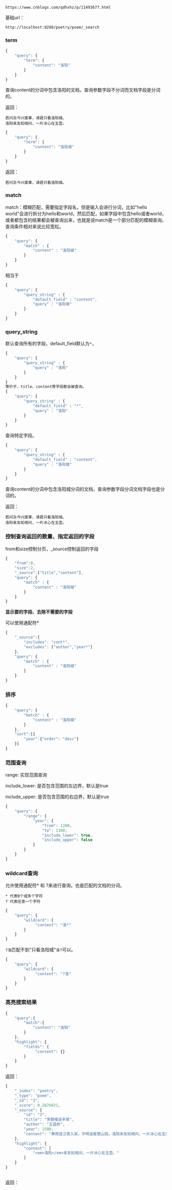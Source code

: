 `https://www.cnblogs.com/qdhxhz/p/11493677.html`



基础url：
```
http://localhost:9200/poetry/poem/_search
```

### term

```js
{
	"query": {
		"term": {
			"content": "洛阳" 
		}
	}
}
```
查询content的分词中包含洛阳的文档，查询参数字段不分词而文档字段是分词的。

返回：
```
若问古今兴废事，请君只看洛阳城。
洛阳亲友如相问，一片冰心在玉壶。
```

```js
{
	"query": {
		"term": {
			"content": "洛阳城" 
		}
	}
}
```
返回：
```
若问古今兴废事，请君只看洛阳城。
```

### match
match：模糊匹配，需要指定字段名，但是输入会进行分词，比如"hello world"会进行拆分为hello和world，然后匹配，如果字段中包含hello或者world，或者都包含的结果都会被查询出来，也就是说match是一个部分匹配的模糊查询。查询条件相对来说比较宽松。
```js
{
    "query": {
        "match" : {
            "content" : "洛阳城"
        }
    }
}
```
相当于
```js
{
    "query": {
        "query_string" : {
            "default_field" : "content",
            "query" : "洛阳城"
        }
    }
}
```


### query_string
默认查询所有的字段，default_field默认为`*`，
```js
{
    "query": {
        "query_string" : {
            "query" : "洛阳"
        }
    }
}
等价于，title、content等字段都会被查询。
{
    "query": {
        "query_string" : {
            "default_field" : "*",
            "query" : "洛阳"
        }
    }
}
```


查询特定字段。

```js
{
    "query": {
        "query_string" : {
            "default_field" : "content",
            "query" : "洛阳城"
        }
    }
}
```
查询content的分词中包含洛阳城分词的文档，查询参数字段分词文档字段也是分词的。

返回：
```
若问古今兴废事，请君只看洛阳城。
洛阳亲友如相问，一片冰心在玉壶。
```

### 控制查询返回的数量、指定返回的字段
from和size控制分页，_source控制返回的字段
```js
{
    "from":0,
	"size":2,
	"_source":["title","content"],
    "query": {
        "match" : {
            "content" : "洛阳城"
        }
    }
}
```

**显示要的字段、去除不需要的字段**

可以使用通配符*
```js
{
	"_source":{
		"includes": "cont*",
		"excludes": ["author","year*"]
	},
    "query": {
        "match" : {
            "content" : "洛阳城"
        }
    }
}
```

### 排序
```js
{
    "query": {
        "match" : {
            "content" : "洛阳城"
        }
    },
    "sort":[{
		"year":{"order": "desc"}
	}]
}
```

###  范围查询
range: 实现范围查询

include_lower: 是否包含范围的左边界，默认是true

include_upper: 是否包含范围的右边界，默认是true
```js
{
    "query": {
        "range": {
            "year": {
                "from": 1200,
                "to": 1300,
                "include_lower": true,
                "include_upper": false
            }
        }
    }
}
```

### wildcard查询
允许使用通配符* 和 ?来进行查询。也是匹配的文档的分词。
```
* 代表0个或多个字符
? 代表任意一个字符
```

```js
{
    "query": {
        "wildcard": {
             "content": "洛*"
        }
    }
}
```

`?洛`匹配不到"只看洛阳城"`洛?`可以。

```js
{
    "query": {
        "wildcard": {
             "content": "?洛"
        }
    }
}
```

### 高亮搜索结果
```js
{
    "query":{
        "match":{
            "content": "洛阳"
        }
    },
    "highlight": {
        "fields": {
             "content": {}
        }
    }
}
```
返回：
```js
{
    "_index": "poetry",
    "_type": "poem",
    "_id": "3",
    "_score": 0.2876821,
    "_source": {
        "id": "3",
        "title": "芙蓉楼送辛渐",
        "author": "王昌龄",
        "year": 1500,
        "content": "寒雨连江夜入吴，平明送客楚山孤。洛阳亲友如相问，一片冰心在玉壶。"
    },
    "highlight": {
        "content": [
            "<em>洛阳</em>亲友如相问，一片冰心在玉壶。"
        ]
    }
}
```






```js

```
返回：
```

```
